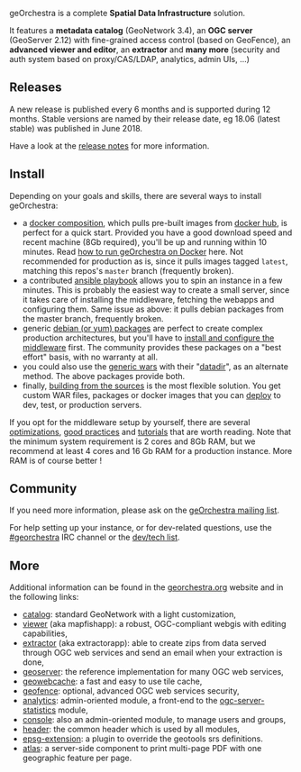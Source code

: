 geOrchestra is a complete **Spatial Data Infrastructure** solution.

It features a **metadata catalog** (GeoNetwork 3.4), an **OGC server** (GeoServer 2.12) with fine-grained access control (based on GeoFence), an **advanced viewer and editor**, an **extractor** and **many more** (security and auth system based on proxy/CAS/LDAP, analytics, admin UIs, ...)

## Releases

A new release is published every 6 months and is supported during 12 months.
Stable versions are named by their release date, eg 18.06 (latest stable) was published in June 2018.

Have a look at the [release notes](https://github.com/georchestra/georchestra/blob/18.06/RELEASE_NOTES.md) for more information.


## Install

Depending on your goals and skills, there are several ways to install geOrchestra:

 * a [docker composition](https://github.com/georchestra/docker/blob/master/docker-compose.yml), which pulls pre-built images from [docker hub](https://hub.docker.com/u/georchestra/), is perfect for a quick start. Provided you have a good download speed and recent machine (8Gb required), you'll be up and running within 10 minutes. Read [how to run geOrchestra on Docker](https://github.com/georchestra/docker/blob/master/README.md) here. Not recommended for production as is, since it pulls images tagged `latest`, matching this repos's `master` branch (frequently broken).
 * a contributed [ansible playbook](https://github.com/georchestra/ansible) allows you to spin an instance in a few minutes. This is probably the easiest way to create a small server, since it takes care of installing the middleware, fetching the webapps and configuring them. Same issue as above: it pulls debian packages from the master branch, frequently broken.
 * generic [debian (or yum) packages](https://packages.georchestra.org/) are perfect to create complex production architectures, but you'll have to [install and configure the middleware](setup.md) first. The community provides these packages on a "best effort" basis, with no warranty at all.
 * you could also use the [generic wars](https://packages.georchestra.org/) with their "[datadir](https://github.com/georchestra/datadir)", as an alternate method. The above packages provide both.
 * finally, [building from the sources](build.md) is the most flexible solution. You get custom WAR files, packages or docker images that you can [deploy](deploy.md) to dev, test, or production servers.

If you opt for the middleware setup by yourself, there are several [optimizations](optimizations.md), [good practices](good_practices.md) and [tutorials](tutorials.md) that are worth reading.
Note that the minimum system requirement is 2 cores and 8Gb RAM, but we recommend at least 4 cores and 16 Gb RAM for a production instance.
More RAM is of course better !


## Community

If you need more information, please ask on the [geOrchestra mailing list](https://groups.google.com/forum/#!forum/georchestra).

For help setting up your instance, or for dev-related questions, use the [#georchestra](https://kiwiirc.com/client/irc.freenode.net/georchestra) IRC channel or the [dev/tech list](https://groups.google.com/forum/#!forum/georchestra-dev).


## More

Additional information can be found in the [georchestra.org](http://www.georchestra.org/) website and in the following links:
 * [catalog](https://github.com/georchestra/geonetwork/blob/georchestra-gn3.4-18.06/README.md): standard GeoNetwork with a light customization,
 * [viewer](https://github.com/georchestra/georchestra/blob/master/mapfishapp/README.md) (aka mapfishapp): a robust, OGC-compliant webgis with editing capabilities,
 * [extractor](https://github.com/georchestra/georchestra/blob/master/extractorapp/README.md) (aka extractorapp): able to create zips from data served through OGC web services and send an email when your extraction is done,
 * [geoserver](http://geoserver.org/): the reference implementation for many OGC web services,
 * [geowebcache](http://geowebcache.org/): a fast and easy to use tile cache,
 * [geofence](https://github.com/georchestra/geofence/blob/georchestra/georchestra.md): optional, advanced OGC web services security,
 * [analytics](https://github.com/georchestra/georchestra/blob/master/analytics/README.md): admin-oriented module, a front-end to the [ogc-server-statistics](https://github.com/georchestra/georchestra/blob/master/ogc-server-statistics/README.md) module,
 * [console](https://github.com/georchestra/georchestra/blob/master/console/README.md): also an admin-oriented module, to manage users and groups,
 * [header](https://github.com/georchestra/georchestra/blob/master/header/README.md): the common header which is used by all modules,
 * [epsg-extension](https://github.com/georchestra/georchestra/blob/master/epsg-extension/README.md): a plugin to override the geotools srs definitions.
 * [atlas](https://github.com/georchestra/georchestra/blob/master/atlas/README.md): a server-side component to print multi-page PDF with one geographic feature per page.
